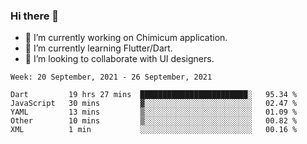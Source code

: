 ### Hi there 👋

<!--
**devcat37/devcat37** is a ✨ _special_ ✨ repository because its `README.md` (this file) appears on your GitHub profile.-->


- 🔭 I’m currently working on Chimicum application.
- 🌱 I’m currently learning Flutter/Dart.
- 👯 I’m looking to collaborate with UI designers.
<!-- - 🤔 I’m looking for help with ... -->

<!--START_SECTION:waka-->
```text
Week: 20 September, 2021 - 26 September, 2021

Dart         19 hrs 27 mins  ████████████████████████░   95.34 % 
JavaScript   30 mins         ▓░░░░░░░░░░░░░░░░░░░░░░░░   02.47 % 
YAML         13 mins         ▒░░░░░░░░░░░░░░░░░░░░░░░░   01.09 % 
Other        10 mins         ▒░░░░░░░░░░░░░░░░░░░░░░░░   00.82 % 
XML          1 min           ░░░░░░░░░░░░░░░░░░░░░░░░░   00.16 % 
```
<!--END_SECTION:waka-->
